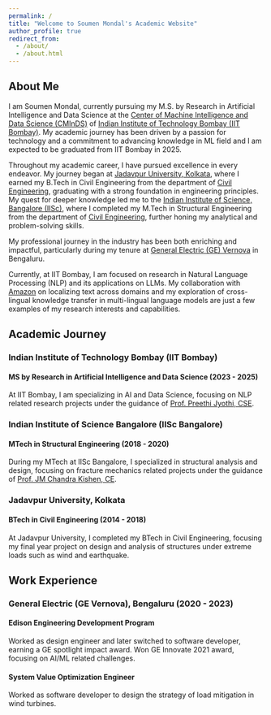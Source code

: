 ```yaml
---
permalink: /
title: "Welcome to Soumen Mondal's Academic Website"
author_profile: true
redirect_from: 
  - /about/
  - /about.html
---
```


## About Me

I am Soumen Mondal, currently pursuing my M.S. by Research in Artificial Intelligence and Data Science at the [Center of Machine Intelligence and Data Science (CMInDS)](https://www.minds.iitb.ac.in/) of [Indian Institute of Technology Bombay (IIT Bombay)](https://www.iitb.ac.in/). My academic journey has been driven by a passion for technology and a commitment to advancing knowledge in ML field and I am expected to be graduated from IIT Bombay in 2025.

Throughout my academic career, I have pursued excellence in every endeavor. My journey began at [Jadavpur University, Kolkata](https://jadavpuruniversity.in/), where I earned my B.Tech in Civil Engineering from the department of [Civil Engineering](https://jadavpuruniversity.in/academics/civil-engineering/), graduating with a strong foundation in engineering principles. My quest for deeper knowledge led me to the [Indian Institute of Science, Bangalore (IISc)](https://iisc.ac.in/), where I completed my M.Tech in Structural Engineering from the department of [Civil Engineering](http://www.civil.iisc.ac.in/), further honing my analytical and problem-solving skills.

My professional journey in the industry has been both enriching and impactful, particularly during my tenure at [General Electric (GE) Vernova](https://www.gevernova.com/) in Bengaluru.

Currently, at IIT Bombay, I am focused on research in Natural Language Processing (NLP) and its applications on LLMs. My collaboration with [Amazon](https://www.amazon.in/) on localizing text across domains and my exploration of cross-lingual knowledge transfer in multi-lingual language models are just a few examples of my research interests and capabilities.

## Academic Journey

### Indian Institute of Technology Bombay (IIT Bombay)

#### MS by Research in Artificial Intelligence and Data Science (2023 - 2025)

At IIT Bombay, I am specializing in AI and Data Science, focusing on NLP related research projects under the guidance of [Prof. Preethi Jyothi, CSE](https://www.cse.iitb.ac.in/~pjyothi/).

### Indian Institute of Science Bangalore (IISc Bangalore)

#### MTech in Structural Engineering (2018 - 2020)

During my MTech at IISc Bangalore, I specialized in structural analysis and design, focusing on fracture mechanics related projects under the guidance of [Prof. JM Chandra Kishen, CE](http://civil.iisc.ac.in/~chandrak/).

### Jadavpur University, Kolkata

#### BTech in Civil Engineering (2014 - 2018)

At Jadavpur University, I completed my BTech in Civil Engineering, focusing my final year project on design and analysis of structures under extreme loads such as wind and earthquake.

## Work Experience

### General Electric (GE Vernova), Bengaluru (2020 - 2023)

#### Edison Engineering Development Program

Worked as design engineer and later switched to software developer, earning a GE spotlight impact award. Won GE Innovate 2021 award, focusing on AI/ML related challenges.

#### System Value Optimization Engineer

Worked as software developer to design the strategy of load mitigation in wind turbines.
